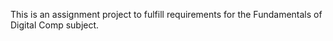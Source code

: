 This is an assignment project to fulfill requirements for the Fundamentals of Digital Comp subject.
